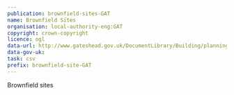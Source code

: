 ```yaml
---
publication: brownfield-sites-GAT
name: Brownfield Sites
organisation: local-authority-eng:GAT
copyright: crown-copyright
licence: ogl
data-url: http://www.gateshead.gov.uk/DocumentLibrary/Building/planning/gateshead-brownfieldregister-2017-12-21-rev1.csv.csv
data-gov-uk: 
task: csv
prefix: brownfield-site-GAT
---
```


Brownfield sites

